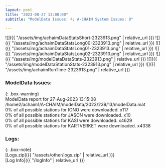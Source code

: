```yaml
---
layout: post
title: "2023-08-27 13:00:00"
subtitle: "ModelData Issues: 4; A-CHAIM System Issues: 0"

---
```


![]({{ "/assets/img/achaimDataStatsShort-2323913.png" | relative_url }})
![]({{ "/assets/img/achaimDataStatsLong00-2323913.png" | relative_url }})
![]({{ "/assets/img/achaimDataStatsLong01-2323913.png" | relative_url }})
![]({{ "/assets/img/achaimDataStatsLong02-2323913.png" | relative_url }})
![]({{ "/assets/img/modelDataDataStats-2323913.png" | relative_url }})
![]({{ "/assets/img/modelDataStationStats-2323913.png" | relative_url }})
![]({{ "/assets/img/achaimRunTime-2323913.png" | relative_url }})


### ModelData Issues:  
  
{: .box-warning}  
 ModelData report for 27-Aug-2023 13:15:08   
 /home2/achaim1/A-CHAIM/modelData/2023/239/13/modelData.mat   
 0% of all possible stations for IONO were downloaded. x117   
 0% of all possible stations for JASON were downloaded. x10   
 0% of all possible stations for KASI were downloaded. x4629   
 0% of all possible stations for KARTVERKET were downloaded. x4338   
  


### Logs:  
  
{: .box-note}  
[Logs.zip]({{ "/assets/other/logs.zip" | relative_url }})  
[Log Info]({{ "/logInfo" | relative_url }})  
